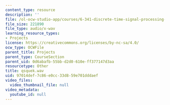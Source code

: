 ```yaml
---
content_type: resource
description: ''
file: /ol-ocw-studio-app/courses/6-341-discrete-time-signal-processing-fall-2005/97014def7c86e0cc33d859e701dddaef_qsquek.wav
file_size: 221890
file_type: audio/x-wav
learning_resource_types:
- Projects
license: https://creativecommons.org/licenses/by-nc-sa/4.0/
ocw_type: OCWFile
parent_title: Projects
parent_type: CourseSection
parent_uid: 0d6abafb-55bb-d2d0-610e-ff377147d3aa
resourcetype: Other
title: qsquek.wav
uid: 97014def-7c86-e0cc-33d8-59e701dddaef
video_files:
  video_thumbnail_file: null
video_metadata:
  youtube_id: null
---
```

